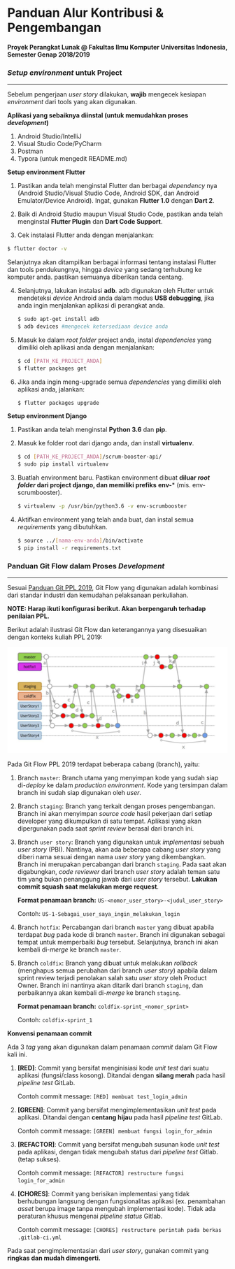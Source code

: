 # Panduan Alur Kontribusi & Pengembangan

**Proyek Perangkat Lunak @ Fakultas Ilmu Komputer Universitas Indonesia, Semester Genap 2018/2019**

### *Setup environment* untuk Project

------

Sebelum pengerjaan *user story* dilakukan, **wajib** mengecek kesiapan *environment* dari tools yang akan digunakan.

**Aplikasi yang sebaiknya diinstal (untuk memudahkan proses *development*)**

1. Android Studio/IntelliJ
2. Visual Studio Code/PyCharm
3. Postman
4. Typora (untuk mengedit README.md)

**Setup environment Flutter**

1. Pastikan anda telah menginstal Flutter dan berbagai *dependency* nya (Android Studio/Visual Studio Code, Android SDK, dan Android Emulator/Device Android). Ingat, gunakan **Flutter 1.0** dengan **Dart 2**.

2. Baik di Android Studio maupun Visual Studio Code, pastikan anda telah menginstal **Flutter Plugin** dan **Dart Code Support**.

3. Cek instalasi Flutter anda dengan menjalankan:
  ```bash
  $ flutter doctor -v
  ```

  Selanjutnya akan ditampilkan berbagai informasi tentang instalasi Flutter dan tools pendukungnya, hingga *device* yang sedang terhubung ke komputer anda. pastikan semuanya diberikan tanda centang.

4. Selanjutnya, lakukan instalasi **adb**. adb digunakan oleh Flutter untuk mendeteksi *device* Android anda dalam modus **USB debugging**, jika anda ingin menjalankan aplikasi di perangkat anda.

   ```bash
   $ sudo apt-get install adb
   $ adb devices #mengecek ketersediaan device anda
   ```

5. Masuk ke dalam *root folder* project anda, instal *dependencies* yang dimiliki oleh aplikasi anda dengan menjalankan:

   ```bash
   $ cd [PATH_KE_PROJECT_ANDA]
   $ flutter packages get
   ```

6. Jika anda ingin meng-upgrade semua *dependencies* yang dimiliki oleh aplikasi anda, jalankan:

   ```bash
   $ flutter packages upgrade
   ```

**Setup environment Django**

1. Pastikan anda telah menginstal **Python 3.6** dan **pip**.

2. Masuk ke folder root dari django anda, dan install **virtualenv**.

   ```bash
   $ cd [PATH_KE_PROJECT_ANDA]/scrum-booster-api/
   $ sudo pip install virtualenv
   ```

3. Buatlah environment baru. Pastikan environment dibuat **diluar *root folder* dari project django, dan memiliki prefiks** **env-*** (mis. env-scrumbooster).

   ```bash
   $ virtualenv -p /usr/bin/python3.6 -v env-scrumbooster
   ```

4. Aktifkan environment yang telah anda buat, dan instal semua *requirements* yang dibutuhkan.

   ```bash
   $ source ../[nama-env-anda]/bin/activate
   $ pip install -r requirements.txt
   ```

### Panduan Git Flow dalam Proses *Development*

------

Sesuai [Panduan Git PPL 2019](https://drive.google.com/drive/u/1/folders/1csqRIfpKdnkwByvJL5aeRdlvxFnKBzJb), Git Flow yang digunakan adalah kombinasi dari standar industri dan kemudahan pelaksanaan perkuliahan.

**NOTE: Harap ikuti konfigurasi berikut. Akan berpengaruh terhadap penilaian PPL.**

Berikut adalah ilustrasi Git Flow dan keterangannya yang disesuaikan dengan konteks kuliah PPL 2019:

![1549891669530](1549891669530.png)

Pada Git Flow PPL 2019 terdapat beberapa cabang (branch), yaitu:

1. Branch `master`: Branch utama yang menyimpan kode yang sudah siap di-*deploy* ke dalam *production environment*. Kode yang tersimpan dalam branch ini sudah siap digunakan oleh *user*.

2. Branch `staging`: Branch yang terkait dengan proses pengembangan. Branch ini akan menyimpan *source code* hasil pekerjaan dari setiap developer yang dikumpulkan di satu tempat. Aplikasi yang akan dipergunakan pada saat *sprint review* berasal dari branch ini.

3. Branch `user story`: Branch yang digunakan untuk *implementasi* sebuah *user story* (PBI). Nantinya, akan ada beberapa cabang *user story* yang diberi nama sesuai dengan nama *user story* yang dikembangkan. Branch ini merupakan percabangan dari branch `staging`.  Pada saat akan digabungkan, *code reviewer* dari branch *user story* adalah teman satu tim yang bukan penanggung jawab dari *user story* tersebut. **Lakukan commit squash saat melakukan merge request**.

   **Format penamaan branch:** `US-<nomor_user_story>-<judul_user_story>`

   Contoh: `US-1-Sebagai_user_saya_ingin_melakukan_login`

4. Branch `hotfix`: Percabangan dari branch `master` yang dibuat apabila terdapat *bug* pada kode di branch `master`. Branch ini digunakan sebagai tempat untuk memperbaiki *bug* tersebut. Selanjutnya, branch ini akan kembali di-*merge* ke branch `master`.

5. Branch `coldfix`: Branch yang dibuat untuk melakukan *rollback* (menghapus semua perubahan dari branch *user story*) apabila dalam sprint review terjadi penolakan salah satu *user story* oleh Product Owner. Branch ini nantinya akan ditarik dari branch `staging`, dan perbaikannya akan kembali di-*merge* ke branch `staging`.

   **Format penamaan branch:** `coldfix-sprint_<nomor_sprint>`

   Contoh: `coldfix-sprint_1`

**Konvensi penamaan commit**

Ada 3 *tag* yang akan digunakan dalam penamaan *commit* dalam Git Flow kali ini.

1. **[RED]**: Commit yang bersifat menginisiasi kode *unit test* dari suatu aplikasi (fungsi/class kosong). Ditandai dengan **silang merah** pada hasil *pipeline test* GitLab.

   Contoh commit message: `[RED] membuat test_login_admin`

2. **[GREEN]**: Commit yang bersifat mengimplementasikan *unit test* pada aplikasi. Ditandai dengan **centang hijau** pada hasil *pipeline test* GitLab.

   Contoh commit message: `[GREEN] membuat fungsi login_for_admin`

3. **[REFACTOR]**: Commit yang bersifat mengubah susunan kode *unit test* pada aplikasi, dengan tidak mengubah status dari *pipeline test* Gitlab. (tetap sukses).

   Contoh commit message: `[REFACTOR] restructure fungsi login_for_admin`

4. **[CHORES]**: Commit yang berisikan implementasi yang tidak berhubungan langsung dengan fungsionalitas aplikasi (ex. penambahan *asset* berupa image tanpa mengubah implementasi kode). Tidak ada peraturan khusus mengenai *pipeline status* Gitlab.

   Contoh commit message: `[CHORES] restructure perintah pada berkas .gitlab-ci.yml`

Pada saat pengimplementasian dari *user story*, gunakan commit yang **ringkas dan mudah dimengerti.**

